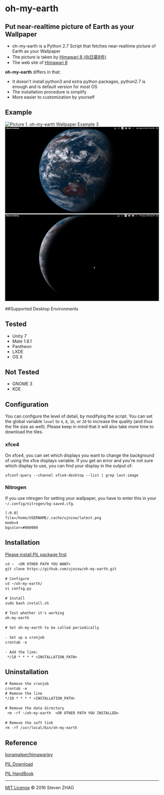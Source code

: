# oh-my-earth

Put near-realtime picture of Earth as your Wallpaper
----------------------------------------------------

- oh-my-earth is a Python 2.7 Script that fetches near-realtime picture of Earth as your Wallpaper
- The picture is taken by [Himawari 8 (向日葵8号)](https://en.wikipedia.org/wiki/Himawari_8)
- The web site of [Himawari 8](http://himawari8.nict.go.jp/)

**oh-my-earth** differs in that:

* It doesn't install python3 and extra python packages, python2.7 is enough and is default version for most OS
* The installation procedure is simplify
* More easier to customization by yourself


## Example

![Picture 1. oh-my-earth Wallpaper Example 3](https://github.com/ujnzxw/picture/blob/master/oh-my-earth-example-3.png)
![Picture 4. oh-my-earth Wallpaper Example 4](https://github.com/ujnzxw/picture/blob/master/oh-my-earth-example-4.png)
![Picture 2. oh-my-earth Wallpaper Example 2](https://github.com/ujnzxw/picture/blob/master/oh-my-earth-example-2.png)

##Supported Desktop Environments

Tested
-----
* Unity 7
* Mate 1.8.1
* Pantheon
* LXDE
* OS X

Not Tested
----------
* GNOME 3
* KDE

## Configuration
You can configure the level of detail, by modifying the script. You can set the global variable `level` to `4`, `8`, `16`, or `20` to increase the quality (and thus the file size as well). Please keep in mind that it will also take more time to download the tiles.


### xfce4

On xfce4, you can set which displays you want to change the background of using the xfce displays variable. If you get an error and you're not sure which display to use, you can find your display in the output of:

    xfconf-query --channel xfce4-desktop --list | grep last-image

### Nitrogen
  If you use nitrogen for setting your wallpaper, you have to enter this in your `~/.config/nitrogen/bg-saved.cfg`.

    [:0.0]
    file=/home/USERNAME/.cache/ujnzxw/latest.png
    mode=4
    bgcolor=#000000



## Installation

[Please install PIL package first](http://www.liaoxuefeng.com/wiki/001374738125095c955c1e6d8bb493182103fac9270762a000/00140767171357714f87a053a824ffd811d98a83b58ec13000)

```
cd ~  <OR OTHER PATH YOU WANT>
git clone https://github.com/ujnzxw/oh-my-earth.git

# Configure
cd ~/oh-my-earth/
vi config.py

# Install
sudo bash install.sh

# Test whether it's working
oh-my-earth

# Set oh-my-earth to be called periodically

- Set up a cronjob
crontab -e

- Add the line:
 */10 * * * * <INSTALLATION_PATH>
```
## Uninstallation
```
# Remove the cronjob
crontab -e
# Remove the line
*/10 * * * * <INSTALLATION_PATH>

# Remove the data directory
 rm -rf ~/oh-my-earth  <OR OTHER PATH YOU INSTALLED>

# Remove the soft link
rm -rf /usr/local/bin/oh-my-earth
```

## Reference

[boramalper/himawaripy](https://github.com/boramalper/himawaripy)

[PIL Download](http://www.pythonware.com/products/pil/index.htm)

[PIL HandBook](http://effbot.org/imagingbook/)

---
[MIT License](LICENSE.md) © 2016 Steven ZHAO
